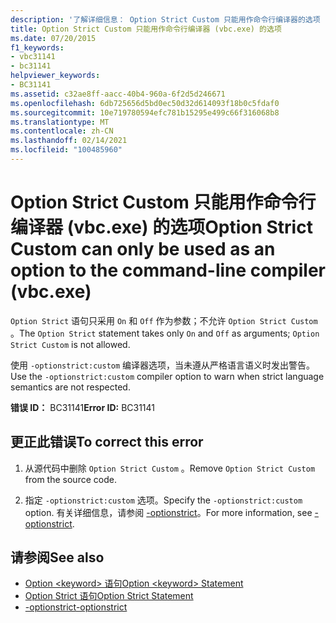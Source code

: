 ```yaml
---
description: '了解详细信息： Option Strict Custom 只能用作命令行编译器的选项 (vbc.exe) '
title: Option Strict Custom 只能用作命令行编译器 (vbc.exe) 的选项
ms.date: 07/20/2015
f1_keywords:
- vbc31141
- bc31141
helpviewer_keywords:
- BC31141
ms.assetid: c32ae8ff-aacc-40b4-960a-6f2d5d246671
ms.openlocfilehash: 6db725656d5bd0ec50d32d614093f18b0c5fdaf0
ms.sourcegitcommit: 10e719780594efc781b15295e499c66f316068b8
ms.translationtype: MT
ms.contentlocale: zh-CN
ms.lasthandoff: 02/14/2021
ms.locfileid: "100485960"
---
```

# <a name="option-strict-custom-can-only-be-used-as-an-option-to-the-command-line-compiler-vbcexe"></a><span data-ttu-id="b791e-103">Option Strict Custom 只能用作命令行编译器 (vbc.exe) 的选项</span><span class="sxs-lookup"><span data-stu-id="b791e-103">Option Strict Custom can only be used as an option to the command-line compiler (vbc.exe)</span></span>

<span data-ttu-id="b791e-104">`Option Strict` 语句只采用 `On` 和 `Off` 作为参数；不允许 `Option Strict Custom` 。</span><span class="sxs-lookup"><span data-stu-id="b791e-104">The `Option Strict` statement takes only `On` and `Off` as arguments; `Option Strict Custom` is not allowed.</span></span>  
  
 <span data-ttu-id="b791e-105">使用 `-optionstrict:custom` 编译器选项，当未遵从严格语言语义时发出警告。</span><span class="sxs-lookup"><span data-stu-id="b791e-105">Use the `-optionstrict:custom` compiler option to warn when strict language semantics are not respected.</span></span>  
  
 <span data-ttu-id="b791e-106">**错误 ID：** BC31141</span><span class="sxs-lookup"><span data-stu-id="b791e-106">**Error ID:** BC31141</span></span>  
  
## <a name="to-correct-this-error"></a><span data-ttu-id="b791e-107">更正此错误</span><span class="sxs-lookup"><span data-stu-id="b791e-107">To correct this error</span></span>  
  
1. <span data-ttu-id="b791e-108">从源代码中删除 `Option Strict Custom` 。</span><span class="sxs-lookup"><span data-stu-id="b791e-108">Remove `Option Strict Custom` from the source code.</span></span>  
  
2. <span data-ttu-id="b791e-109">指定 `-optionstrict:custom` 选项。</span><span class="sxs-lookup"><span data-stu-id="b791e-109">Specify the `-optionstrict:custom` option.</span></span> <span data-ttu-id="b791e-110">有关详细信息，请参阅 [-optionstrict](../reference/command-line-compiler/optionstrict.md)。</span><span class="sxs-lookup"><span data-stu-id="b791e-110">For more information, see [-optionstrict](../reference/command-line-compiler/optionstrict.md).</span></span>  
  
## <a name="see-also"></a><span data-ttu-id="b791e-111">请参阅</span><span class="sxs-lookup"><span data-stu-id="b791e-111">See also</span></span>

- [<span data-ttu-id="b791e-112">Option \<keyword> 语句</span><span class="sxs-lookup"><span data-stu-id="b791e-112">Option \<keyword> Statement</span></span>](../language-reference/statements/option-keyword-statement.md)
- [<span data-ttu-id="b791e-113">Option Strict 语句</span><span class="sxs-lookup"><span data-stu-id="b791e-113">Option Strict Statement</span></span>](../language-reference/statements/option-strict-statement.md)
- [<span data-ttu-id="b791e-114">-optionstrict</span><span class="sxs-lookup"><span data-stu-id="b791e-114">-optionstrict</span></span>](../reference/command-line-compiler/optionstrict.md)
